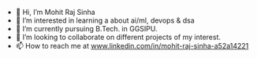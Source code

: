 - 👋 Hi, I’m Mohit Raj Sinha
- 👀 I’m interested in learning a about ai/ml, devops & dsa  
- 🌱 I’m currently pursuing B.Tech. in GGSIPU.
- 💞️ I’m looking to collaborate on different projects of my interest.
- 📫 How to reach me at www.linkedin.com/in/mohit-raj-sinha-a52a14221

<!---
mohitrajsinha/mohitrajsinha is a ✨ special ✨ repository because its `README.md` (this file) appears on your GitHub profile.
You can click the Preview link to take a look at your changes.
--->
